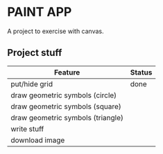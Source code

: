 # PAINT APP
A project to exercise with canvas.

## Project stuff

| Feature                           | Status |
|-----------------------------------|--------|
| put/hide grid                     |   done                   |
| draw geometric symbols (circle)   |        |
| draw geometric symbols (square)   |        |
| draw geometric symbols (triangle)   |        |
| write stuff                       |        |
| download image                    |        |


